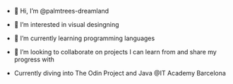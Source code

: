- 👋 Hi, I’m @palmtrees-dreamland
- 👀 I’m interested in visual desingning
- 🌱 I’m currently learning programming languages
- 💞️ I’m looking to collaborate on projects I can learn from and share my progress with

- Currently diving into The Odin Project and Java @IT Academy Barcelona
  

<!---
palmtrees-dreamland/palmtrees-dreamland is a ✨ special ✨ repository because its `README.md` (this file) appears on your GitHub profile.
You can click the Preview link to take a look at your changes.
--->
